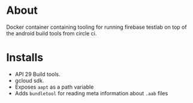 # About
Docker container containing tooling for running firebase testlab on top of the android build tools from circle ci.

# Installs
* API 29 Build tools.
* gcloud sdk.
* Exposes `aapt` as a path variable
* Adds `bundletool` for reading meta information about `.aab` files
